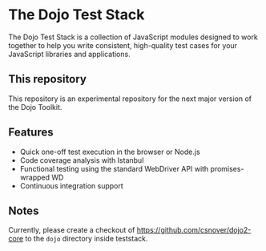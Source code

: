 # The Dojo Test Stack

The Dojo Test Stack is a collection of JavaScript modules designed to work together to help you write consistent,
high-quality test cases for your JavaScript libraries and applications.


## This repository

This repository is an experimental repository for the next major version of the Dojo Toolkit.


## Features

* Quick one-off test execution in the browser or Node.js
* Code coverage analysis with Istanbul
* Functional testing using the standard WebDriver API with promises-wrapped WD
* Continuous integration support


## Notes

Currently, please create a checkout of https://github.com/csnover/dojo2-core to the `dojo` directory inside teststack.